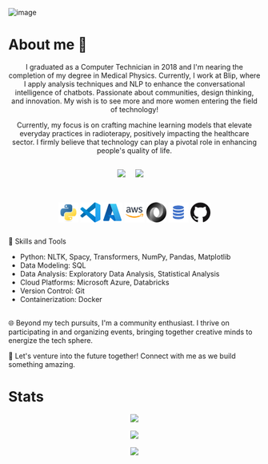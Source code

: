 ![image](https://github.com/Liggia/Liggia/assets/30831376/af0ad091-22d8-46c3-b385-46651f0d17c5)


# About me 💜
<p align="center">   I graduated as a Computer Technician in 2018 and I'm nearing the completion of my degree in Medical Physics. Currently, I work at Blip, where I apply analysis techniques and NLP to enhance the conversational intelligence of chatbots. Passionate about communities, design thinking, and innovation.
My wish is to see more and more women entering the field of technology!</p>
 <p align="center">  
Currently, my focus is on crafting machine learning models that elevate everyday practices in radioterapy, positively impacting the healthcare sector. I firmly believe that technology can play a pivotal role in enhancing people's quality of life.  </p>

<h2  align="center"></h2>
<p align="center">
  <a target="_blank"href="https://www.linkedin.com/in/liggialima/"><img src="https://img.shields.io/badge/linkedin-%230077B5.svg?&style=for-the-badge&logo=linkedin&logoColor=white" /></a>&nbsp;&nbsp;&nbsp;&nbsp;
  <a href="mailto:liggialima@gmail.com?subject=Hello%20Lis,%20From%20Github"><img src="https://img.shields.io/badge/gmail-%23D14836.svg?&style=for-the-badge&logo=gmail&logoColor=white" /></a>&nbsp;&nbsp;&nbsp;&nbsp;
</p>

##

<div align="center" style="display: inline_block"><br>
  <img align="center" alt="Rafa-Python" width="40px" src="https://raw.githubusercontent.com/devicons/devicon/master/icons/python/python-original.svg">
  <img align="center" alt="Visual Studio Code" width="40px" src="https://raw.githubusercontent.com/github/explore/80688e429a7d4ef2fca1e82350fe8e3517d3494d/topics/visual-studio-code/visual-studio-code.png" />
  <img align="center" alt="Azure" width="40px" src="https://raw.githubusercontent.com/github/explore/80688e429a7d4ef2fca1e82350fe8e3517d3494d/topics/azure/azure.png" />
  <img align="center" alt="IBM Cloud" width="40px" src="https://raw.githubusercontent.com/github/explore/80688e429a7d4ef2fca1e82350fe8e3517d3494d/topics/aws/aws.png" />
  <img align="center" alt="Json" width="40px" src="https://raw.githubusercontent.com/github/explore/80688e429a7d4ef2fca1e82350fe8e3517d3494d/topics/json/json.png" />
  <img align="center" alt="SQL" width="40px" src="https://raw.githubusercontent.com/github/explore/80688e429a7d4ef2fca1e82350fe8e3517d3494d/topics/sql/sql.png" />
  <img align="center" alt="GitHub" width="40px" src="https://raw.githubusercontent.com/github/explore/78df643247d429f6cc873026c0622819ad797942/topics/github/github.png" />
</div>

##

🚀 Skills and Tools

- Python: NLTK, Spacy, Transformers, NumPy, Pandas, Matplotlib
- Data Modeling: SQL
- Data Analysis: Exploratory Data Analysis, Statistical Analysis
- Cloud Platforms: Microsoft Azure, Databricks
- Version Control: Git
- Containerization: Docker

##    

🌐 Beyond my tech pursuits, I'm a community enthusiast. I thrive on participating in and organizing events, bringing together creative minds to energize the tech sphere.

🌟 Let's venture into the future together! Connect with me as we build something amazing.

<h1 align=start>Stats</h1>

<p align=center> <a href="#"><img src="https://github-profile-trophy.vercel.app/?username=liggia&theme=dracula"/></a></p>
<p align=center> <a href="#"><img src="https://github-readme-stats.vercel.app/api?username=liggia&show_icons=true&theme=dracula" /></a> </p>
<p align=center> <a href="#"><img src="https://github-readme-stats.vercel.app/api/top-langs/?username=liggia&layout=compact&theme=dracula" /></a>
